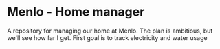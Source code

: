 # Menlo - Home manager

A repository for managing our home at Menlo. The plan is ambitious, but we'll see how far I get. First goal is to track electricity and water usage
